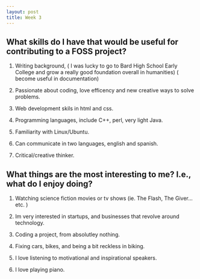 ```yaml
---
layout: post
title: Week 3
---
```


## What skills do I have that would be useful for contributing to a FOSS project?
  
1. Writing background, ( I was lucky to go to Bard High School Early College and grow a really good foundation overall in
  humanities) ( become useful in documentation)

2. Passionate about coding, love efficency and new creative ways to solve problems.

3. Web development skils in html and css. 

4. Programming languages, include C++, perl, very light Java. 

5. Familiarity with Linux/Ubuntu. 

6. Can communicate in two languages, english and spanish. 

7. Critical/creative thinker.



## What things are the most interesting to me? I.e., what do I enjoy doing?


1. Watching science fiction movies or tv shows (ie. The Flash, The Giver... etc. )

2. Im very interested in startups, and businesses that revolve around technology.

4. Coding a project, from absolutley nothing. 

5. Fixing cars, bikes, and being a bit reckless in biking. 

6. I love listening to motivational and inspirational speakers. 

7. I love playing piano.








